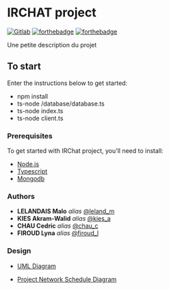# IRCHAT project
[![Gitlab](https://forthebadge.com/images/badges/built-with-love.svg)](http://forthebadge.com) [![forthebadge](https://forthebadge.com/images/badges/made-with-crayons.svg)](https://socket.io) [![forthebadge](https://forthebadge.com/images/badges/made-with-typescript.svg)](https://www.typescriptlang.org/docs/)

Une petite description du projet

## To start
Enter the instructions below to get started:

- npm install
- ts-node /database/database.ts
- ts-node index.ts
- ts-node client.ts

### Prerequisites

To get started with IRChat project, you'll need to install:

- [Node.js](https://nodejs.org/en/)
- [Typescript](https://www.typescriptlang.org)
- [Mongodb](https://www.mongodb.com/)


### Authors
 - **LELANDAIS Malo** _alias_ [@leland_m](https://rendu-git.etna-alternance.net/leland_m)
 - **KIES Akram-Walid** _alias_ [@kies_a](https://rendu-git.etna-alternance.net/kies_a)
  - **CHAU Cedric** _alias_ [@chau_c](https://rendu-git.etna-alternance.net/chau_c)
  - **FIROUD Lyna** _alias_ [@firoud_l](https://rendu-git.etna-alternance.net/firoud_l)

### Design
- [UML Diagram](https://drive.google.com/file/d/1zrxBuQlMbcoDfA9CZV45ANUuXerjx9_m/view?usp=sharing)

- [Project Network Schedule Diagram](https://www.figma.com/file/0nsvu8b4BA7uEgEoMoKDTd/Project-Network-Schedule-Diagram?node-id=0%3A1)
